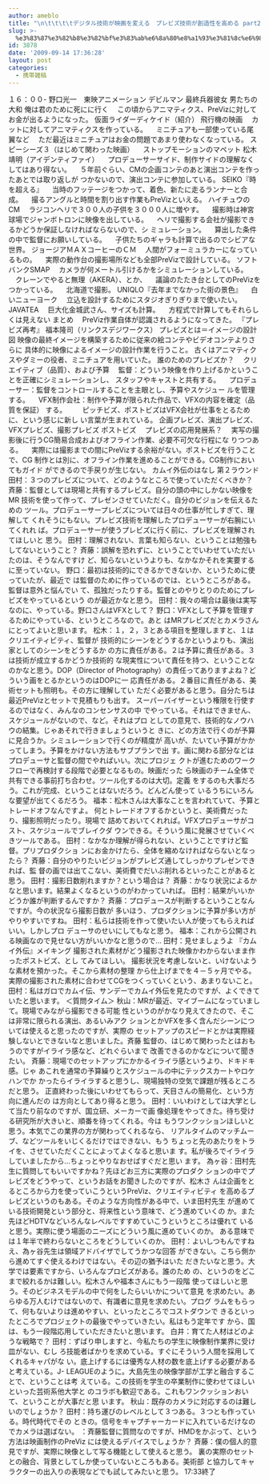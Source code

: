 ```yaml
---
author: ameblo
title: "\n\t\t\t\tデジタル技術が映画を変える　プレビズ技術が創造性を高める part2\t\t"
slug: >-
  %e3%83%87%e3%82%b8%e3%82%bf%e3%83%ab%e6%8a%80%e8%a1%93%e3%81%8c%e6%98%a0%e7%94%bb%e3%82%92%e5%a4%89%e3%81%88%e3%82%8b%e3%80%80%e3%83%97%e3%83%ac%e3%83%93%e3%82%ba%e6%8a%80%e8%a1%93%e3%81%8c%e5%89%b5
id: 3878
date: '2009-09-14 17:36:28'
layout: post
categories:
  - 携帯雑稿
---
```


１６：００- 野口光一　東映アニメーション デビルマン 最終兵器彼女 男たちの大和 俺は君のために死にに行く 　この頃からアニマティクス、PreVizに対してお金が出るようになった。 仮面ライダーディケイド（紹介） 飛行機の映画 　カットに対してアニマティクスを作っている。 　ミニチュアも一部使っている尾翼など 　ただ最近はミニチュアはお金の問題であまり使わなくなっている。 スピーシーズ３（はじめて関わった映画） 　ストップモーションのマペット 松木靖明（アイデンティファイ） 　プロデューサーサイド、制作サイドの理解なくしてはあり得ない。 　５年前ぐらい、CMの企画コンテのあと演出コンテを作ったあとでは取り返しが つかないので、演出コンテに参加している。 SEIKO『時を超える』 　当時のフッテージをつかって、着色、新たに走るランナーと合成。 　撮るアングルと時間を割り出す作業もPreVizといえる。 ハイチュウのCM 　ラジコンヘリで３００人の子供を３０００人に増やす。 　撮影時は神宮球場でジャンボトロンに映像を出している。 　ヘリで撮影する会社が撮影できるかどうか保証しなければならないので、シ ミュレーション。 　算出した条件の中で監督にお願いしている。 　子供たちのギャラも計算で出るのでシビアな世界。 ジョージアＭＡＸコーヒーのＣＭ 　人間がフォーミュラカーになっているもの。 　実際の動作台の撮影場所なども全部PreVizで設計している。 ソフトバンクSMAP 　カメラが何メートル引けるかをシミュレーションしている。 　クレーンでやると無理（AKERA）、とか、 　議論のたたき台としてのPreVizをつかっている。 　北海道で撮影。 UNIQLO『去年までなかった街の景色』 　白いニューヨーク 　立込を設計するためにスタジオぎりぎりまで使いたい。 JAVATEA 　巨大化金城武さん、サイズも計算。 　方程式で計算してもそれらしくは見えない まとめ 　PreViz作業自体が認識されるようになってきた。 『プレビズ再考』 福本隆司（リンクスデジワークス） プレビズとは＝イメージの設計図 映像の最終イメージを構築するために従来の絵コンテやビデオコンテよりさらに 具体的に映像によるイメージの設計作業を行うこと。 古くはアニマティクスやダミーの役者、ミニチュアを用いていた。 誰のためのプレビズか？ 　クリエイティブ（品質）、および予算 　監督：どういう映像を作り上げるかということを正確にシミュレーションし、 スタッフやキャストと共有する。 　プロデューサー：監督をコントロールすることを主眼とし、予算やスケジュー ルを管理する。 　VFX制作会社：制作や予算が限られた作品で、VFXの内容を確定（品質を保証） する。 　　ピッチビズ、ポストビズはVFX会社が仕事をとるために、という感じに新し い言葉が生まれている。 企画プレビズ、演出プレビズ、VFXプレビズ、撮影プレビズ ポストビズ 　プレビズの応用発展系？ 　実写の撮影後に行うCG簡易合成およびオフライン作業、必要不可欠な行程にな りつつある。 　実際には撮影までの間にPreVizする余裕がない。ポストビズを行うことで、CG 制作とは別に、オフライン作業を進めることができる。CG制作においてもガイド ができるので手戻りが生じない。 カムイ外伝のはなし 第２ラウンド 田村：３つのプレビズについて、どのようなところで使っていただくべきか？ 斉藤：監督としては現場と共有するプレビズ。自分の頭の中にしかない映像をMR 技術を使って作って、プレゼンさせていただく。自分のビジョンを伝えるための ツール。プロデューサープレビズについては日々の仕事が忙しすぎて、理解して くれそうにもない。プレビズ技術を理解したプロデューサーが右腕にいてくれれ ば。プロデューサーが使うプレビズに行く前に、プレビズを理解されてほしいと 思う。 田村：理解されない、言葉も知らない、ということは勉強もしてないということ？ 斉藤：誤解を恐れずに、ということでいわせていただいたのは、そうなんですけ ど、知らないというよりも、なかなかそれを実要するに至っていない。 野口：最初は技術的にできるかできないか、というために使っていたが、最近で は監督のために作っているのでは、というところがある。監督は意外と悩んでい て、孤独だったりする。監督とのやりとりのためにプレビズをやっているという のが最近かなと思う。 田村：我々の場合は最後は実写なのに、やっている。野口さんはVFXとして？ 野口：VFXとして予算を管理するためにやっている、というところなので。あと はMRプレビズだとカメラさんにとってよいと思います。 松木：１，２，３とある項目を整理しますと、１はクリエイティビティ、監督が 技術的にシーンをどうするかというよりも、演出家としてのシーンをどうするか の方に責任がある。２は予算に責任がある。３は技術が成立するかどうか技術的 な現実性について責任を持つ、ということなのかなと思う。DOP（Director of Photography）の責任ってありますよね？どういう画をとるかというのはDOPに一 応責任がある。２番目に責任がある、美術セットも照明も。その方に理解してい ただく必要があると思う。自分たちは最近PreVizとセットで見積もりも出す。 スーパーバイザーという権限を行使するのではなく、みんなのコンセンサスの中 でやっている。それはできません、スケジュールがないので、など。それはプロ としての意見で、技術的なノウハウの結集。じゃあそれで行きましょうというと きに、どの方法で行くのが予算に見合うか。シミュレーションで行くのが精度が 高いが、たいてい予算がかかってしまう。予算をかけない方法もサブプランで出 す。画に関わる部分などはプロデューサと監督の間でやればいい。次にプロジェ クトが進むためのワークフローで再検討する段階で必要となるもの。映画だった ら映画のチーム全体で共有できる事前打ち合わせ。ツール化するのは大切。定義 をするのも大事だろう。これが完成、ということはないだろう。どんどん使って いるうちにいろんな要望が出てくるだろう。 福本：松木さんは大事なことを言われていて、予算とトレードオフなんですよ。 何とトレードオフするかというと、美術費だったり、撮影照明だったり。現場で 詰めておいてくれれば。VFXプロデューサがコスト、スケジュールでブレイクダ ウンできる。そういう風に発展させていくべきツールである。 田村：なかなか理解が得られない、ということですけど監督。プリプロダクショ ンにお金かけたら、全体を縮めなければならないとなったら？ 斉藤：自分のやりたいビジョンがプレビズ通してしっかりプレゼンできれば、監 督の画では出てこない、美術費でだいぶ削れるといったことがあると思う。 田村：撮影日数削れますか？という場合は？ 斉藤：かなり状況によるかなと思います。結果よくなるというのがわかっていれば。 田村：結果がいいかどうか誰が判断するんですか？ 斉藤：プロデュースが判断するということなんですが。今の状況なら撮影日数が 多いほう、プロダクションに予算が多い方がやりやすいですね。 田村：私らは技術を作って使いたい人が使ってもらえればいい。しかしプロ デューサのせいにしてもなと思う。 福本：これから公開される映画なので見せない方がいいかなと思うので… 田村：見せましょうよ 『カムイ外伝』メイキング 撮影された素材がどう撮影された映像かわからないまま作ったポストビズ、とし てみてほしい。 撮影状況を考慮しないと、いけないような素材を預かった。そこから素材の整理 から仕上げまでを４－５ヶ月でやる。 実際の撮影された素材に合わせてCGをつくっていくという、あまりないこと。 田村：私はガロでカムイ伝、サンデーでカムイ外伝を見たのですが、よくできて いたと思います。 ＜質問タイム＞ 秋山：MRが最近、マイブームになっていまして。現場でみながら撮影できる可能 性というのがかなり見えてきたので、そこは非常に限られる演出、あるいみアク ションとかVFXを多く含んだシーンについては使えると思ったのですが、実際の セットアップのスピードとかは実際経験しないとできないなと思いました。斉藤 監督の、はじめて関わったとはおもうのですがイライラ感など、どれぐらいまで 改善できるのかなどについて聞きたい。 斉藤：現場でのセットアップにかかるイライラ感というより、ドキドキ感。じゃ あこれを通常の予算繰りとスケジュールの中にテックスカートやロケハンでか かったらイライラすると思うし、現場独特の空気で課題が残るところだと思う。 正直終わった後にいわせてもらって、天目さんの簡易化、という方向に進んだの は方向としてあり得ると思う。 田村：いいわけとしては大学として当たり前なのですが、国立研、メーカーで画 像処理をやってきた。待ち受ける研究所が大きいと、順番を待ってくれる。今は もうワンクッションほしいと思う。本気でこの業界の方が関わってくれるなら、 リアルタイムのマッチムーブ、などツールをいじくるだけではできない、もう ちょっと先のあたりをトライを、させていただくことによってよくなると思いま す。私が後ろでイライラしていましたから…ちょっとやりなおせばすぐだと思い ます。 為ヶ谷：田村先生に質問してもいいですかね？先ほどお三方に実際のプロダク ションの中でプレビズをどうやって、というお話をお聞きしたのですが、松木さ んは企画をとるところから力を使っていこうというPreViz、クリエイティビティ を高めるプレビズというのもある。そのような方向性がある中で、いま田村先生 が進めている技術開発という部分と、将来性という意味で、どう進めていくの か。また先ほどHDTVなどいろんなレベルですすめていこうというところは優れて いると思う。実際に使う場面のニーズにどういう風に進めていくのか。 ある意味では１年半で終わらないところをどうしていくのか。 田村：よいしつもんですねえ、為ヶ谷先生は領域アドバイザでしてうかつな回答 ができない。こちら側から進めてすぐ使えるわけではない。その辺の猶予はいた だきたいなと思う。大学では要素ですから、いろんなプロビズがある。誰のため の、というのをどこまで絞れるかは難しい。松木さんや福本さんにもう一段階 使ってほしいと思う。そのビジネスモデルの中で何をしたらいいかについて意見 を求めたい。あらゆる万人むけではないので、有識者に意見を求めたい。プログ ラムをもらって、何もないよりは進めやすい、といったところでコストダウンで きるといったところでプロジェクトの最後でやっていきたい。私はもう定年です から、国は、もう一段階応用していただきたいと思います。 白井：育てた人材はどのような戦略で？ 田村：ずばり申しますと、今私たちの学生に映像制作業界に受け皿がない、むし ろ技能者ばかりを求めている。すぐにそういう人間を採用してくれるキャパがな い。底上げするには優秀な人材の数を底上げする必要があると考えている。J- LEAGUEのように。大島先生の映像学部が工学と融合することで、ということは考 えている。この技術を学生の卒業制作に使わせてほしいといった芸術系他大学と のコラボも歓迎である。これもワンクッションおいて、ということが大事だと思 います。 秋山：既存のカメラに対応するのは難しいのでしょうか？ 田村：持ち運びのレベルとして３つある。３つとも作っている。時代時代でその ときの。信号をキャプチャーカードに入れているだけなのでカメラは選ばない。 ：斉藤監督に質問なのですが、HMDをかぶって、という方法は映画制作のPreViz には使えるデバイスでしょうか？ 斉藤：僕の個人的意見ですが、実際に映像として写る機能として使えると思う。 裏の実際のセットとの融合、背景としてしか使っていないところもある。美術部 と協力してキャラクターの出入りの表現などでも試してみたいと思う。 17:33終了